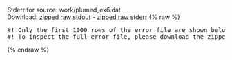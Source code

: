 Stderr for source:  work/plumed_ex6.dat   
Download: [zipped raw stdout](plumed_ex6.dat.plumed.stdout.txt.zip) - [zipped raw stderr](plumed_ex6.dat.plumed.stderr.txt.zip) 
{% raw %}
<pre>
#! Only the first 1000 rows of the error file are shown below
#! To inspect the full error file, please download the zipped raw stderr file above
</pre>
{% endraw %}
